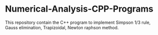 # Numerical-Analysis-CPP-Programs
This repository contain the C++ program to implement Simpson 1/3 rule, Gauss elimination, Trapizoidal, Newton raphson method.
